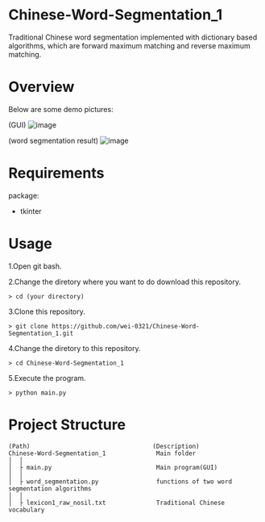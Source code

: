 # Chinese-Word-Segmentation_1
Traditional Chinese word segmentation implemented with dictionary based algorithms, which are forward maximum matching and reverse maximum matching.

# Overview 
Below are some demo pictures:

(GUI)
![image](https://user-images.githubusercontent.com/71260071/137787097-ebab7bce-a584-463d-978a-702f6b23cc17.png)

(word segmentation result)
![image](https://user-images.githubusercontent.com/71260071/137787432-6aae1a83-040f-48af-bc0a-b6e4ce19696c.png)


# Requirements 
package:
- tkinter

# Usage 
1.Open git bash. 

2.Change the diretory where you want to do download this repository.
```
> cd (your directory)
```
3.Clone this repository. 
```
> git clone https://github.com/wei-0321/Chinese-Word-Segmentation_1.git
```
4.Change the diretory to this repository.
```
> cd Chinese-Word-Segmentation_1
```
5.Execute the program.
```
> python main.py
```


# Project Structure
```
(Path)                                	(Description)
Chinese-Word-Segmentation_1              Main folder     
│  │
│  ├ main.py                             Main program(GUI)
│  │
│  ├ word_segmentation.py                functions of two word segmentation algorithms
│  │
│  ├ lexicon1_raw_nosil.txt              Traditional Chinese vocabulary

